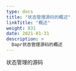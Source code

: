 ```yaml
---
type: docs
title: "状态管理源码的概述"
linkTitle: "概述"
weight: 831
date: 2021-01-31
description: >
  Dapr状态管理源码的概述
---
```






状态管理的源码




